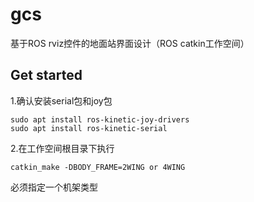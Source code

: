 # gcs
基于ROS rviz控件的地面站界面设计（ROS catkin工作空间）
## Get started
1.确认安装serial包和joy包
```
sudo apt install ros-kinetic-joy-drivers
sudo apt install ros-kinetic-serial
```
2.在工作空间根目录下执行
```
catkin_make -DBODY_FRAME=2WING or 4WING
```
必须指定一个机架类型